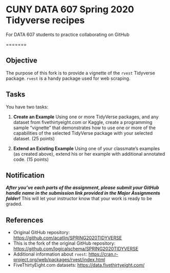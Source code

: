 # CUNY DATA 607 Spring 2020 Tidyverse recipes
For DATA 607 students to practice collaborating on GitHub

=======
## Objective
The purpose of this fork is to provide a vignette of the `rvest` Tidyverse package. `rvest` is a handy package used for web scraping.

## Tasks
You have two tasks:

 1. **Create an Example** Using one or more TidyVerse packages, and any dataset from fivethirtyeight.com or Kaggle, create a programming sample “vignette” that demonstrates how to use one or more of the capabilities of the selected TidyVerse package with your selected dataset. (25 points)

 1. **Extend an Existing Example** Using one of your classmate’s examples (as created above), extend his or her example with additional annotated code. (15 points)


## Notification
***After you’ve each parts of the assignment, please submit your GitHub handle name in the submission link provided in the Major Assignments folder!*** This will let your instructor know that your work is ready to be graded.


## References
* Original GitHub repository:  https://github.com/acatlin/SPRING2020TIDYVERSE
* This is the fork of the original GitHub repository: https://github.com/logicalschema/SPRING2020TIDYVERSE
* Additional information about `rvest`: https://cran.r-project.org/web/packages/rvest/index.html
* FiveThirtyEight.com datasets:  https://data.fivethirtyeight.com/




